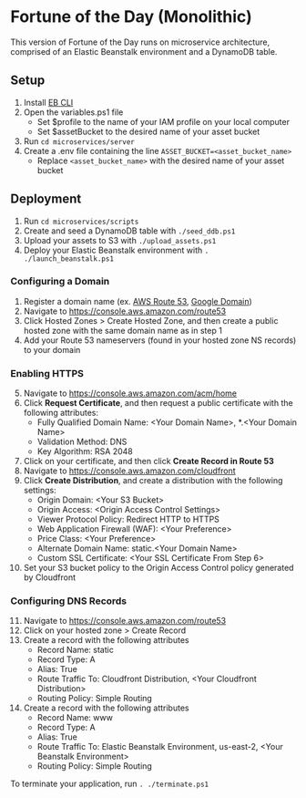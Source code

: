 # Fortune of the Day (Monolithic)
This version of Fortune of the Day runs on microservice architecture, comprised of an Elastic Beanstalk environment and a DynamoDB table.


## Setup
1. Install [EB CLI](https://github.com/aws/aws-elastic-beanstalk-cli-setup)
2. Open the variables.ps1 file
   - Set $profile to the name of your IAM profile on your local computer
   - Set $assetBucket to the desired name of your asset bucket
3. Run `cd microservices/server`
4. Create a .env file containing the line `ASSET_BUCKET=<asset_bucket_name>`
   - Replace `<asset_bucket_name>` with the desired name of your asset bucket

## Deployment
1. Run `cd microservices/scripts`
2. Create and seed a DynamoDB table with `./seed_ddb.ps1`
3. Upload your assets to S3 with `./upload_assets.ps1`
4. Deploy your Elastic Beanstalk environment with `. ./launch_beanstalk.ps1`

### Configuring a Domain
1. Register a domain name (ex. [AWS Route 53](https://docs.aws.amazon.com/Route53/latest/DeveloperGuide/domain-register.html), [Google Domain](https://domains.google/))
2. Navigate to https://console.aws.amazon.com/route53
3. Click Hosted Zones > Create Hosted Zone, and then create a public hosted zone with the same domain name as in step 1
4. Add your Route 53 nameservers (found in your hosted zone NS records) to your domain

### Enabling HTTPS
5. Navigate to https://console.aws.amazon.com/acm/home
6. Click **Request Certificate**, and then request a public certificate with the following attributes:
   - Fully Qualified Domain Name: \<Your Domain Name\>, *.\<Your Domain Name\>
   - Validation Method: DNS
   - Key Algorithm: RSA 2048
7. Click on your certificate, and then click **Create Record in Route 53**
8. Navigate to https://console.aws.amazon.com/cloudfront
9. Click **Create Distribution**, and create a distribution with the following settings:
   - Origin Domain: \<Your S3 Bucket\>
   - Origin Access: \<Origin Access Control Settings\>
   - Viewer Protocol Policy: Redirect HTTP to HTTPS
   - Web Application Firewall (WAF): \<Your Preference\>
   - Price Class: \<Your Preference\>
   - Alternate Domain Name: static.\<Your Domain Name\>
   - Custom SSL Certificate: \<Your SSL Certificate From Step 6\>
10. Set your S3 bucket policy to the Origin Access Control policy generated by Cloudfront

### Configuring DNS Records
11. Navigate to https://console.aws.amazon.com/route53
12. Click on your hosted zone > Create Record
13. Create a record with the following attributes
    - Record Name: static
    - Record Type: A
    - Alias: True
    - Route Traffic To: Cloudfront Distribution, \<Your Cloudfront Distribution\>
    - Routing Policy: Simple Routing
14. Create a record with the following attributes
    - Record Name: www
    - Record Type: A
    - Alias: True
    - Route Traffic To: Elastic Beanstalk Environment, us-east-2, \<Your Beanstalk Environment\>
    - Routing Policy: Simple Routing

To terminate your application, run `. ./terminate.ps1`